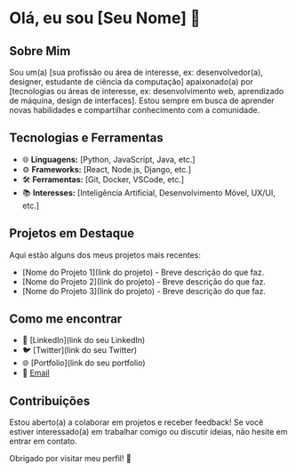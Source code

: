# Olá, eu sou [Seu Nome] 👋

## Sobre Mim

Sou um(a) [sua profissão ou área de interesse, ex: desenvolvedor(a), designer, estudante de ciência da computação] apaixonado(a) por [tecnologias ou áreas de interesse, ex: desenvolvimento web, aprendizado de máquina, design de interfaces]. Estou sempre em busca de aprender novas habilidades e compartilhar conhecimento com a comunidade.

## Tecnologias e Ferramentas

- 🌐 **Linguagens:** [Python, JavaScript, Java, etc.]
- ⚙️ **Frameworks:** [React, Node.js, Django, etc.]
- 🛠️ **Ferramentas:** [Git, Docker, VSCode, etc.]
- 📚 **Interesses:** [Inteligência Artificial, Desenvolvimento Móvel, UX/UI, etc.]

## Projetos em Destaque

Aqui estão alguns dos meus projetos mais recentes:

- [Nome do Projeto 1](link do projeto) - Breve descrição do que faz.
- [Nome do Projeto 2](link do projeto) - Breve descrição do que faz.
- [Nome do Projeto 3](link do projeto) - Breve descrição do que faz.

## Como me encontrar

- 💼 [LinkedIn](link do seu LinkedIn)
- 🐦 [Twitter](link do seu Twitter)
- 🌐 [Portfolio](link do seu portfolio)
- 📧 [Email](mailto:seuemail@example.com)

## Contribuições

Estou aberto(a) a colaborar em projetos e receber feedback! Se você estiver interessado(a) em trabalhar comigo ou discutir ideias, não hesite em entrar em contato.

Obrigado por visitar meu perfil! 🚀
